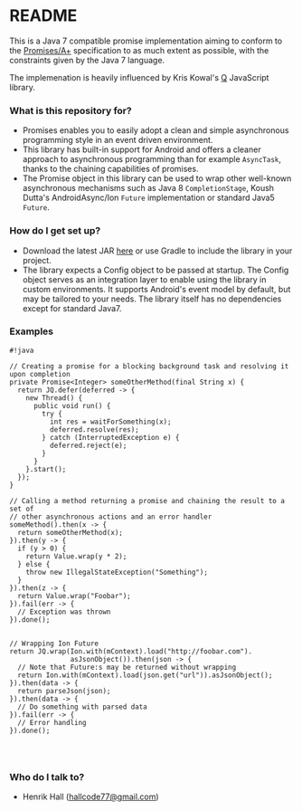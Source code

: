 # README #

This is a Java 7 compatible promise implementation aiming to conform to the [Promises/A+](https://promisesaplus.com/) specification to as much extent as possible, with the constraints given by the Java 7 language.

The implemenation is heavily influenced by Kris Kowal's [Q](https://github.com/kriskowal/q) JavaScript library.

### What is this repository for? ###

* Promises enables you to easily adopt a clean and simple asynchronous programming style in an event driven environment.
* This library has built-in support for Android and offers a cleaner approach to asynchronous programming than for example `AsyncTask`, thanks to the chaining capabilities of promises.
* The Promise object in this library can be used to wrap other well-known asynchronous mechanisms such as Java 8 `CompletionStage`, Koush Dutta's AndroidAsync/Ion `Future` implementation or standard Java5 `Future`.


### How do I get set up? ###

* Download the latest JAR [here](todo) or use Gradle to include the library in your project.
* The library expects a Config object to be passed at startup. The Config object serves as an integration layer to enable using the library in custom environments. It supports Android's event model by default, but may be tailored to your needs. The library itself has no dependencies except for standard Java7.

### Examples ###

```
#!java

// Creating a promise for a blocking background task and resolving it upon completion
private Promise<Integer> someOtherMethod(final String x) {
  return JQ.defer(deferred -> {
    new Thread() {
      public void run() {
        try {
          int res = waitForSomething(x);
          deferred.resolve(res);
        } catch (InterruptedException e) {
          deferred.reject(e);
        }
      }
    }.start();
  });
}

// Calling a method returning a promise and chaining the result to a set of 
// other asynchronous actions and an error handler
someMethod().then(x -> {
  return someOtherMethod(x);
}).then(y -> {
  if (y > 0) {
    return Value.wrap(y * 2);
  } else {
    throw new IllegalStateException("Something");
  }
}).then(z -> {
  return Value.wrap("Foobar");
}).fail(err -> {
  // Exception was thrown  
}).done();


// Wrapping Ion Future
return JQ.wrap(Ion.with(mContext).load("http://foobar.com").
               asJsonObject()).then(json -> {
  // Note that Future:s may be returned without wrapping
  return Ion.with(mContext).load(json.get("url")).asJsonObject();	      
}).then(data -> {
  return parseJson(json);
}).then(data -> {
  // Do something with parsed data
}).fail(err -> {  
  // Error handling
}).done();




```


### Who do I talk to? ###

* Henrik Hall (hallcode77@gmail.com)
